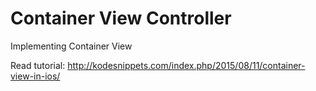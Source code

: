 # Container View Controller
Implementing Container View

Read tutorial: http://kodesnippets.com/index.php/2015/08/11/container-view-in-ios/
